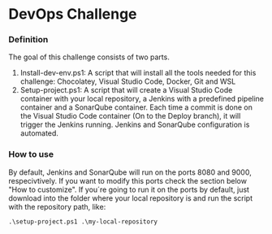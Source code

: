 # DevOps Challenge

### Definition
The goal of this challenge consists of two parts.
1. Install-dev-env.ps1: A script that will install all the tools needed for this challenge: Chocolatey, Visual Studio Code, Docker, Git and WSL
2. Setup-project.ps1: A script that will create a Visual Studio Code container with your local repository, a Jenkins with a predefined pipeline container and a SonarQube container. Each time a commit is done on the Visual Studio Code container (On to the Deploy branch), it will trigger the Jenkins running. Jenkins and SonarQube configuration is automated.

### How to use

By default, Jenkins and SonarQube will run on the ports 8080 and 9000, respecivtively. If you want to modify this ports check the section below "How to customize".
If you´re going to run it on the ports by default, just download into the folder where your local repository is and run the script with the repository path, like:

```.\setup-project.ps1 .\my-local-repository```


